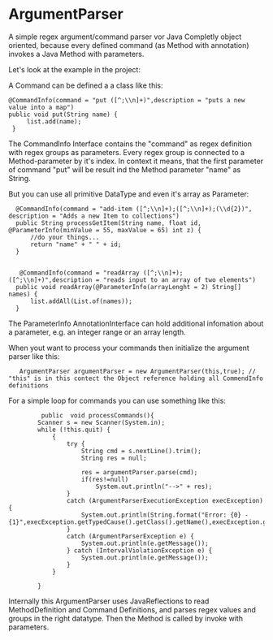 # ArgumentParser
A simple regex argument/command parser vor Java
Completly object oriented, because every defined command (as Method with annotation) invokes a Java Method with parameters.

Let's look at the example in the project:

A Command can be defined a a class like this: 

    @CommandInfo(command = "put ([^;\\n]+)",description = "puts a new value into a map")
    public void put(String name) {
         list.add(name);
     }
     
 The CommandInfo Interface contains the "command" as regex definition with regex groups as parameters.
 Every regex group is connected to a Method-parameter by it's index.
 In context it means, that the first parameter of command "put" will be result ind the Method parameter "name" as String.
 
 But you can use all primitive DataType and even it's array as Parameter:
 
      @CommandInfo(command = "add-item ([^;\\n]+);([^;\\n]+);(\\d{2})", description = "Adds a new Item to collections")
      public String processGetItem(String name, float id, @ParameterInfo(minValue = 55, maxValue = 65) int z) {
          //do your things...
          return "name" + " " + id;
      }
      
      
       @CommandInfo(command = "readArray ([^;\\n]+);([^;\\n]+)",description = "reads input to an array of two elements")
      public void readArray(@ParameterInfo(arrayLenght = 2) String[] names) {
          list.addAll(List.of(names));
      }
      
      
The ParameterInfo AnnotationInterface can hold additional infomation about a parameter, e.g. an integer range or an array length.
    
    
    
   When yout want to process your commands then initialize the argument parser like this:
   
       ArgumentParser argumentParser = new ArgumentParser(this,true); // "this" is in this contect the Object reference holding all CommendInfo definitions

       
For a simple loop for commands you can use something like this:
       
             public  void processCommands(){
            Scanner s = new Scanner(System.in);
            while (!this.quit) {
                {
                    try {
                        String cmd = s.nextLine().trim();
                        String res = null;

                        res = argumentParser.parse(cmd);
                        if(res!=null)
                            System.out.println("-->" + res);
                    }
                    catch (ArgumentParserExecutionException execException){
                        System.out.println(String.format("Error: {0} - {1}",execException.getTypedCause().getClass().getName(),execException.getTypedCause().getMessage()));
                    }
                    catch (ArgumentParserException e) {
                        System.out.println(e.getMessage());
                    } catch (IntervalViolationException e) {
                        System.out.println(e.getMessage());
                    }
                }

            }


Internally this ArgumentParser uses JavaReflections to read MethodDefinition and Command Definitions,
and parses regex values and groups in the right datatype.
Then the Method is called by invoke with parameters.
